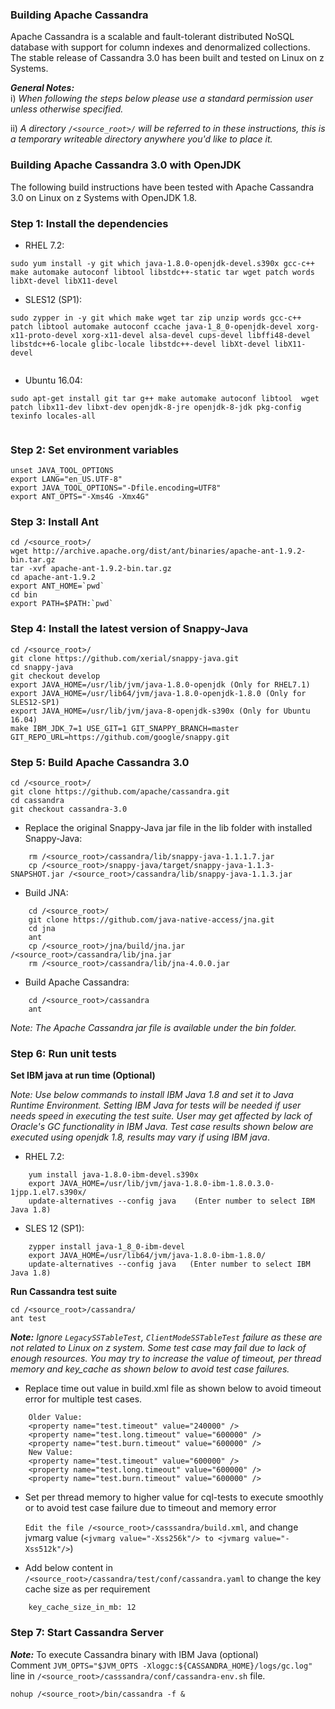 ### Building Apache Cassandra

Apache Cassandra is a scalable and fault-tolerant distributed NoSQL database with support for column indexes and denormalized collections. The stable release of Cassandra 3.0 has been built and tested on Linux on z Systems.

_**General Notes:**_  
i) _When following the steps below please use a standard permission user unless otherwise specified._

ii) _A directory `/<source_root>/` will be referred to in these instructions, this is a temporary writeable directory anywhere you'd like to place it._

### Building Apache Cassandra 3.0 with OpenJDK

The following build instructions have been tested with Apache Cassandra 3.0 on Linux on z Systems with OpenJDK 1.8.

### Step 1: Install the dependencies

* RHEL 7.2:
```
sudo yum install -y git which java-1.8.0-openjdk-devel.s390x gcc-c++ make automake autoconf libtool libstdc++-static tar wget patch words libXt-devel libX11-devel

```
* SLES12 (SP1):
```
sudo zypper in -y git which make wget tar zip unzip words gcc-c++ patch libtool automake autoconf ccache java-1_8_0-openjdk-devel xorg-x11-proto-devel xorg-x11-devel alsa-devel cups-devel libffi48-devel libstdc++6-locale glibc-locale libstdc++-devel libXt-devel libX11-devel 
 
```

* Ubuntu 16.04:
```
sudo apt-get install git tar g++ make automake autoconf libtool  wget patch libx11-dev libxt-dev openjdk-8-jre openjdk-8-jdk pkg-config texinfo locales-all
 
```

### Step 2: Set environment variables
```    
unset JAVA_TOOL_OPTIONS
export LANG="en_US.UTF-8"
export JAVA_TOOL_OPTIONS="-Dfile.encoding=UTF8"
export ANT_OPTS="-Xms4G -Xmx4G"
```        
### Step 3: Install Ant
```
cd /<source_root>/
wget http://archive.apache.org/dist/ant/binaries/apache-ant-1.9.2-bin.tar.gz
tar -xvf apache-ant-1.9.2-bin.tar.gz
cd apache-ant-1.9.2
export ANT_HOME=`pwd`
cd bin
export PATH=$PATH:`pwd`
```
### Step 4: Install the latest version of Snappy-Java
 ```
cd /<source_root>/
git clone https://github.com/xerial/snappy-java.git
cd snappy-java
git checkout develop
export JAVA_HOME=/usr/lib/jvm/java-1.8.0-openjdk (Only for RHEL7.1)
export JAVA_HOME=/usr/lib64/jvm/java-1.8.0-openjdk-1.8.0 (Only for SLES12-SP1)
export JAVA_HOME=/usr/lib/jvm/java-8-openjdk-s390x (Only for Ubuntu 16.04)
make IBM_JDK_7=1 USE_GIT=1 GIT_SNAPPY_BRANCH=master GIT_REPO_URL=https://github.com/google/snappy.git
```        
### Step 5: Build Apache Cassandra 3.0
```
cd /<source_root>/
git clone https://github.com/apache/cassandra.git
cd cassandra
git checkout cassandra-3.0
```        
* Replace the original Snappy-Java jar file in the lib folder with installed Snappy-Java:
```
    rm /<source_root>/cassandra/lib/snappy-java-1.1.1.7.jar
    cp /<source_root>/snappy-java/target/snappy-java-1.1.3-SNAPSHOT.jar /<source_root>/cassandra/lib/snappy-java-1.1.3.jar
```    
* Build JNA:
```
    cd /<source_root>/
    git clone https://github.com/java-native-access/jna.git
    cd jna
    ant
    cp /<source_root>/jna/build/jna.jar /<source_root>/cassandra/lib/jna.jar
    rm /<source_root>/cassandra/lib/jna-4.0.0.jar

```
* Build Apache Cassandra:
```
    cd /<source_root>/cassandra
    ant
```  

_*Note:* The Apache Cassandra jar file is available under the bin folder._

### Step 6: Run unit tests

**Set IBM java at run time (Optional)**

_*Note:*_ 
_Use below commands to install IBM Java 1.8 and set it to Java Runtime Environment. Setting IBM Java for tests will be needed if user needs speed in executing the test suite. User may get affected by lack of Oracle's GC functionality in IBM Java. Test case results shown below are executed using openjdk 1.8, results may vary if using IBM java_.

* RHEL 7.2:
```
    yum install java-1.8.0-ibm-devel.s390x
    export JAVA_HOME=/usr/lib/jvm/java-1.8.0-ibm-1.8.0.3.0-1jpp.1.el7.s390x/
    update-alternatives --config java    (Enter number to select IBM Java 1.8) 
```
* SLES 12 (SP1):
```
    zypper install java-1_8_0-ibm-devel
    export JAVA_HOME=/usr/lib64/jvm/java-1.8.0-ibm-1.8.0/
    update-alternatives --config java   (Enter number to select IBM Java 1.8)
```

**Run Cassandra test suite**

```
cd /<source_root>/cassandra/
ant test
```        
_**Note:**_ 
_Ignore `LegacySSTableTest`, `ClientModeSSTableTest` failure as these are not related to Linux on z system. Some test case may fail due to lack of enough resources. You may try to increase the value of timeout, per thread memory and key_cache as shown below to avoid test case failures._

*  Replace time out value in build.xml file as shown below to avoid timeout error for multiple test cases.
```
    Older Value:
    <property name="test.timeout" value="240000" />
    <property name="test.long.timeout" value="600000" />
    <property name="test.burn.timeout" value="600000" /> 
    New Value:
    <property name="test.timeout" value="600000" />
    <property name="test.long.timeout" value="600000" />
    <property name="test.burn.timeout" value="600000" /> 
```
  
* Set per thread memory to higher value for cql-tests to execute smoothly or to avoid test case failure due to timeout and memory error 

    `Edit the file /<source_root>/casssandra/build.xml`, and change jvmarg value (`<jvmarg value="-Xss256k"/> to <jvmarg value="-Xss512k"/>`)
    
    
*  Add below content in `/<source_root>/cassandra/test/conf/cassandra.yaml` to change the key cache size as per requirement
```
    key_cache_size_in_mb: 12
```

### Step 7: Start Cassandra Server

_**Note:**_ To execute Cassandra binary with IBM Java (optional)  
Comment `JVM_OPTS="$JVM_OPTS -Xloggc:${CASSANDRA_HOME}/logs/gc.log"` line in `/<source_root>/casssandra/conf/cassandra-env.sh` file.

```
nohup /<source_root>/bin/cassandra -f &
```
